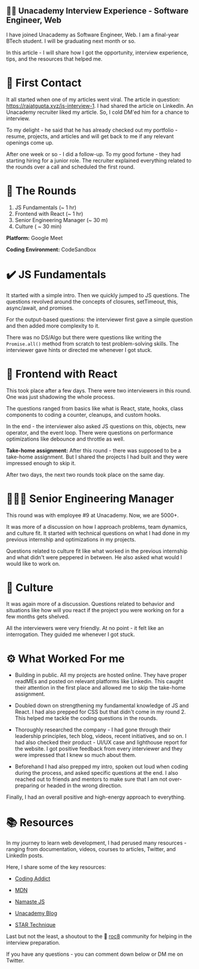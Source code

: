 ## 🧑‍🏫 Unacademy Interview Experience - Software Engineer, Web

I have joined Unacademy as Software Engineer, Web. I am a final-year BTech student. I will be graduating next month or so.

In this article - I will share how I got the opportunity, interview experience, tips, and the resources that helped me.

# 🐣 First Contact

It all started when one of my articles went viral. The article in question: https://rajatgupta.xyz/js-interview-1. I had shared the article on LinkedIn. An Unacademy recruiter liked my article. So, I cold DM'ed him for a chance to interview.

To my delight - he said that he has already checked out my portfolio - resume, projects, and articles and will get back to me if any relevant openings come up.

After one week or so -  I did a follow-up. To my good fortune - they had starting hiring for a junior role. The recruiter explained everything related to the rounds over a call and scheduled the first round.

# 🥊 The Rounds


1.  JS Fundamentals (~ 1 hr)
2. Frontend with React (~ 1 hr)
3. Senior Engineering Manager (~ 30 m)
4. Culture ( ~ 30 min)

**Platform:** Google Meet

**Coding Environment:** CodeSandbox

# ✔️ JS Fundamentals

It started with a simple intro. Then we quickly jumped to JS questions. The questions revolved around the concepts of closures, setTimeout, this, async/await, and promises.

For the output-based questions: the interviewer first gave a simple question and then added more complexity to it.

There was no DS/Algo but there were questions like writing the` Promise.all()` method from scratch to test problem-solving skills. The interviewer gave hints or directed me whenever I got stuck.

# 🌋 Frontend with React

This took place after a few days. There were two interviewers in this round. One was just shadowing the whole process.

The questions ranged from basics like what is React, state, hooks, class components to coding a counter, cleanups, and custom hooks.

In the end - the interviewer also asked JS questions on this, objects, new operator, and the event loop. There were questions on performance optimizations like debounce and throttle as well.

**Take-home assignment:** After this round - there was supposed to be a take-home assignment. But I shared the projects I had built and they were impressed enough to skip it. 

After two days, the next two rounds took place on the same day.

# 🧑🏻‍💼 Senior Engineering Manager

This round was with employee #9 at Unacademy. Now, we are 5000+.

It was more of a discussion on how I approach problems, team dynamics, and culture fit. It started with technical questions on what I had done in my previous internship and optimizations in my projects. 

Questions related to culture fit like what worked in the previous internship and what didn't were peppered in between. He also asked what would I would like to work on.

# 👘 Culture

It was again more of a discussion. Questions related to behavior and situations like how will you react if the project you were working on for a few months gets shelved.


All the interviewers were very friendly. At no point - it felt like an interrogation. They guided me whenever I got stuck.

# ⚙️ What Worked For me 

- Building in public. All my projects are hosted online. They have proper readMEs and posted on relevant platforms like Linkedin. This caught their attention in the first place and allowed me to skip the take-home assignment.

- Doubled down on strengthening my fundamental knowledge of JS and React. I had also prepped for CSS but that didn't come in my round 2. This helped me tackle the coding questions in the rounds.

- Thoroughly researched the company - I had gone through their leadership principles, tech blog, videos, recent initiatives, and so on. I had also checked their product - UI/UX case and lighthouse report for the website. I got positive feedback from every interviewer and they were impressed that I knew so much about them.

- Beforehand I had also prepped my intro, spoken out loud when coding during the process, and asked specific questions at the end. I also reached out to friends and mentors to make sure that I am not over-preparing or headed in the wrong direction.

Finally, I had an overall positive and high-energy approach to everything.

# 📚 Resources

In my journey to learn web development, I had perused many resources - ranging from documentation, videos, courses to articles, Twitter, and LinkedIn posts.

Here, I share some of the key resources:

 - [Coding Addict](https://www.youtube.com/channel/UCMZFwxv5l-XtKi693qMJptA) 

- [MDN](https://developer.mozilla.org/en-US/)

- [Namaste JS](https://www.youtube.com/playlist?list=PLlasXeu85E9cQ32gLCvAvr9vNaUccPVNP)

-  [Unacademy Blog](https://blog.unacademy.com/) 

- [STAR Technique](https://workat.tech/general/article/ace-behavioral-interview-star-technique-igsg09rw2u1a)

Last but not the least, a shoutout to the 🚀 [roc8](https://www.roc8.careers/) community for helping in the interview preparation. 

If you have any questions - you can comment down below or DM me on Twitter.
 




































